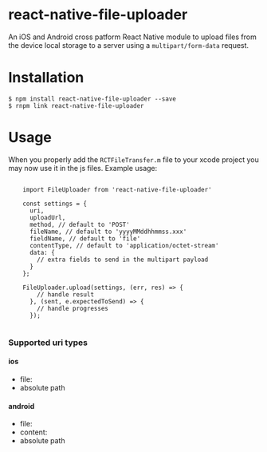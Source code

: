 # react-native-file-uploader 

An iOS and Android cross patform React Native module to upload files from the device local storage to a server using a `multipart/form-data` request. 

# Installation
```
$ npm install react-native-file-uploader --save
$ rnpm link react-native-file-uploader
```

# Usage



When you properly add the `RCTFileTransfer.m` file to your xcode project you may now 
use it in the js files. Example usage:

```

	import FileUploader from 'react-native-file-uploader'

	const settings = {
      uri,
      uploadUrl,
      method, // default to 'POST'
      fileName, // default to 'yyyyMMddhhmmss.xxx' 
      fieldName, // default to 'file'
      contentType, // default to 'application/octet-stream'
      data: {
        // extra fields to send in the multipart payload
      }
    };

	FileUploader.upload(settings, (err, res) => {
		// handle result
      }, (sent, e.expectedToSend) => {
      	// handle progresses
      });
      
 ```

### Supported uri types

#### ios
* file:
* absolute path

#### android
* file:
* content:
* absolute path
